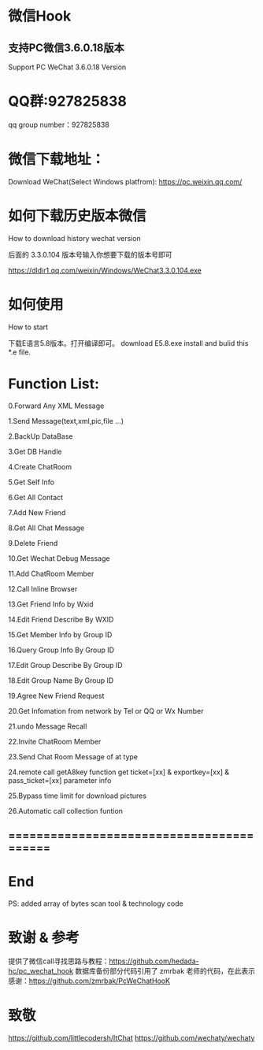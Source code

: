 
# 微信Hook

## 支持PC微信3.6.0.18版本
Support PC WeChat 3.6.0.18 Version

# QQ群:927825838
qq group number：927825838


# 微信下载地址：
Download WeChat(Select Windows platfrom): https://pc.weixin.qq.com/

# 如何下载历史版本微信
How to download history wechat version

后面的 3.3.0.104 版本号输入你想要下载的版本号即可

https://dldir1.qq.com/weixin/Windows/WeChat3.3.0.104.exe

# 如何使用
How to start

下载E语言5.8版本。打开编译即可。
download E5.8.exe install and bulid this *.e file.


# Function List:

0.Forward Any XML Message

1.Send Message(text,xml,pic,file ...)  

2.BackUp DataBase

3.Get DB Handle

4.Create ChatRoom

5.Get Self Info

6.Get All Contact

7.Add New Friend

8.Get All Chat Message

9.Delete Friend

10.Get Wechat Debug Message

11.Add ChatRoom Member

12.Call Inline Browser

13.Get Friend Info by Wxid

14.Edit Friend Describe By WXID

15.Get Member Info by Group ID

16.Query Group Info By Group ID

17.Edit Group Describe By Group ID

18.Edit Group Name By Group ID

19.Agree New Friend Request

20.Get Infomation from network by Tel or QQ or Wx Number

21.undo Message Recall

22.Invite ChatRoom Member

23.Send Chat Room Message of at type

24.remote call getA8key function get ticket=[xx] & exportkey=[xx] & pass_ticket=[xx] parameter info

25.Bypass time limit for download pictures  

26.Automatic call collection funtion
## =========================================
# End
PS: added array of bytes scan tool & technology code


# 致谢 & 参考
提供了微信call寻找思路与教程：https://github.com/hedada-hc/pc_wechat_hook
数据库备份部分代码引用了 zmrbak 老师的代码，在此表示感谢：https://github.com/zmrbak/PcWeChatHooK


# 致敬
https://github.com/littlecodersh/ItChat
https://github.com/wechaty/wechaty






